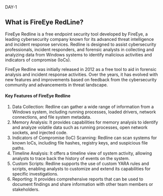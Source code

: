 DAY-1

## What is FireEye RedLine? 
FireEye Redline is a free endpoint security tool developed by FireEye, a leading cybersecurity company known for its advanced threat intelligence and incident response services. 
Redline is designed to assist cybersecurity professionals, incident responders, and forensic analysts in collecting and analyzing data from Windows systems to identify malicious 
activities and indicators of compromise (IoCs).

FireEye Redline was initially released in 2012 as a free tool to aid in forensic analysis and incident response activities. 
Over the years, it has evolved with new features and improvements based on feedback from the cybersecurity community and advancements in threat landscape.

#### Key Features of FireEye Redline 
1. Data Collection: 
        Redline can gather a wide range of information from a Windows system, including running processes, loaded drivers, network connections, and file system metadata.
2. Memory Analysis: 
        It provides capabilities for memory analysis to identify and analyze volatile data such as running processes, open network sockets, and injected code.
3. Indicators of Compromise (IoC) Scanning: 
        Redline can scan systems for known IoCs, including file hashes, registry keys, and suspicious file paths.
4. Timeline Analysis: 
        It offers a timeline view of system activity, allowing analysts to trace back the history of events on the system.
5. Custom Scripts: 
        Redline supports the use of custom YARA rules and scripts, enabling analysts to customize and extend its capabilities for specific investigations.
6. Reporting: 
        It provides comprehensive reports that can be used to document findings and share information with other team members or stakeholders.
